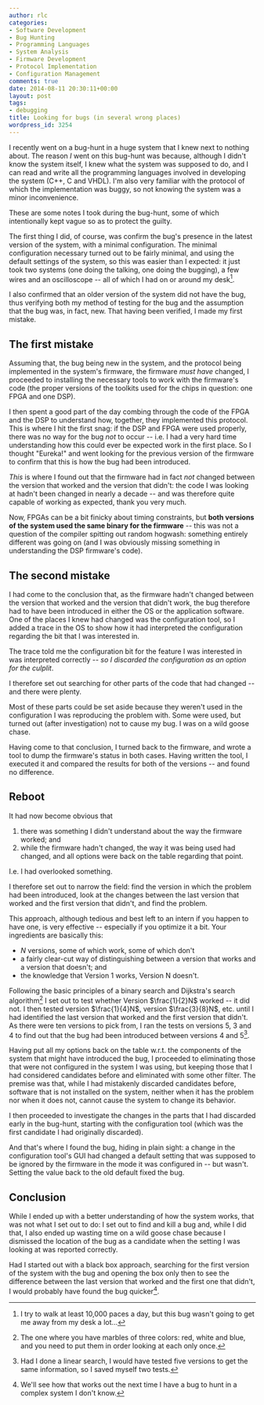 ```yaml
---
author: rlc
categories:
- Software Development
- Bug Hunting
- Programming Languages
- System Analysis
- Firmware Development
- Protocol Implementation
- Configuration Management
comments: true
date: 2014-08-11 20:30:11+00:00
layout: post
tags:
- debugging
title: Looking for bugs (in several wrong places)
wordpress_id: 3254
---
```


I recently went on a bug-hunt in a huge system that I knew next to nothing about. The reason _I_ went on this bug-hunt was because, although I didn't know the system itself, I knew what the system was supposed to do, and I can read and write all the programming languages involved in developing the system (C++, C and VHDL). I'm also very familiar with the protocol of which the implementation was buggy, so not knowing the system was a minor inconvenience.

These are some notes I took during the bug-hunt, some of which intentionally kept vague so as to protect the guilty.

<!--more-->

The first thing I did, of course, was confirm the bug's presence in the latest version of the system, with a minimal configuration. The minimal configuration necessary turned out to be fairly minimal, and using the default settings of the system, so this was easier than I expected: it just took two systems (one doing the talking, one doing the bugging), a few wires and an oscilloscope -- all of which I had on or around my desk[^1].

[^1]: I try to walk at least 10,000 paces a day, but this bug wasn't going to get me away from my desk a lot...

I also confirmed that an older version of the system did not have the bug, thus verifying both my method of testing for the bug and the assumption that the bug was, in fact, new. That having been verified, I made my first mistake.

## The first mistake

Assuming that, the bug being new in the system, and the protocol being implemented in the system's firmware, the firmware _must have_ changed, I proceeded to installing the necessary tools to work with the firmware's code (the proper versions of the toolkits used for the chips in question: one FPGA and one DSP).

I then spent a good part of the day combing through the code of the FPGA and the DSP to understand how, together, they implemented this protocol. This is where I hit the first snag: if the DSP and FPGA were used properly, there was no way for the bug _not_ to occur -- i.e. I had a very hard time understanding how this could ever be expected work in the first place. So I thought "Eureka!" and went looking for the previous version of the firmware to confirm that this is how the bug had been introduced.

_This_ is where I found out that the firmware had in fact _not_ changed between the version that worked and the version that didn't: the code I was looking at hadn't been changed in nearly a decade -- and was therefore quite capable of working as expected, thank you very much.

Now, FPGAs can be a bit finicky about timing constraints, but **both versions of the system used the same binary for the firmware** -- this was not a question of the compiler spitting out random hogwash: something entirely different was going on (and I was obviously missing something in understanding the DSP firmware's code).

## The second mistake

I had come to the conclusion that, as the firmware hadn't changed between the version that worked and the version that didn't work, the bug therefore had to have been introduced in either the OS or the application software. One of the places I knew had changed was the configuration tool, so I added a trace in the OS to show how it had interpreted the configuration regarding the bit that I was interested in.

The trace told me the configuration bit for the feature I was interested in was interpreted correctly -- _so I discarded the configuration as an option for the culplit_.

I therefore set out searching for other parts of the code that had changed -- and there were plenty.

Most of these parts could be set aside because they weren't used in the configuration I was reproducing the problem with. Some were used, but turned out (after investigation) not to cause my bug. I was on a wild goose chase.

Having come to that conclusion, I turned back to the firmware, and wrote a tool to dump the firmware's status in both cases. Having written the tool, I executed it and compared the results for both of the versions -- and found no difference.

## Reboot

It had now become obvious that

1. there was something I didn't understand about the way the firmware worked; and
2. while the firmware hadn't changed, the way it was being used had changed, and all options were back on the table regarding that point.

I.e. I had overlooked something.

I therefore set out to narrow the field: find the version in which the problem had been introduced, look at the changes between the last version that worked and the first version that didn't, and find the problem.

This approach, although tedious and best left to an intern if you happen to have one, is very effective -- especially if you optimize it a bit. Your ingredients are basically this:

- _N_ versions, some of which work, some of which don't
- a fairly clear-cut way of distinguishing between a version that works and a version that doesn't; and
- the knowledge that Version 1 works, Version N doesn't.

Following the basic principles of a binary search and Dijkstra's search algorithm[^2] I set out to test whether Version $\frac{1}{2}N$ worked -- it did not. I then tested version $\frac{1}{4}N$, version $\frac{3}{8}N$, etc. until I had identified the last version that worked and the first version that didn't. As there were ten versions to pick from, I ran the tests on versions 5, 3 and 4 to find out that the bug had been introduced between versions 4 and 5[^3].

[^2]: The one where you have marbles of three colors: red, white and blue, and you need to put them in order looking at each only once.
[^3]: Had I done a linear search, I would have tested five versions to get the same information, so I saved myself two tests.

Having put all my options back on the table w.r.t. the components of the system that might have introduced the bug, I proceeded to eliminating those that were not configured in the system I was using, but keeping those that I had considered candidates before and eliminated with some other filter. The premise was that, while I had mistakenly discarded candidates before, software that is not installed on the system, neither when it has the problem nor when it does not, cannot cause the system to change its behavior.

I then proceeded to investigate the changes in the parts that I had discarded early in the bug-hunt, starting with the configuration tool (which was the first candidate I had originally discarded).

And that's where I found the bug, hiding in plain sight: a change in the configuration tool's GUI had changed a default setting that was supposed to be ignored by the firmware in the mode it was configured in -- but wasn't. Setting the value back to the old default fixed the bug.

## Conclusion

While I ended up with a better understanding of how the system works, that was not what I set out to do: I set out to find and kill a bug and, while I did that, I also ended up wasting time on a wild goose chase because I dismissed the location of the bug as a candidate when the setting I was looking at was reported correctly.

Had I started out with a black box approach, searching for the first version of the system with the bug and opening the box only then to see the difference between the last version that worked and the first one that didn't, I would probably have found the bug quicker[^4].

[^4]: We'll see how that works out the next time I have a bug to hunt in a complex system I don't know.